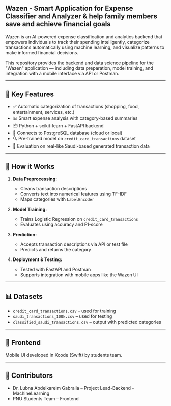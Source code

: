 
## Wazen - Smart Application for Expense Classifier and Analyzer & help family members save and achieve financial goals

Wazen is an AI-powered expense classification and analytics backend that empowers individuals to track their spending intelligently, categorize transactions automatically using machine learning, and visualize patterns to make informed financial decisions.

This repository provides the backend and data science pipeline for the "Wazen" application — including data preparation, model training, and integration with a mobile interface via API or Postman.

---

## 🌟 Key Features

- ✅ Automatic categorization of transactions (shopping, food, entertainment, services, etc.)
- 📊 Smart expense analysis with category-based summaries
- 📦 Python + scikit-learn + FastAPI backend
- 🔌 Connects to PostgreSQL database (cloud or local)
- 🔍 Pre-trained model on `credit_card_transactions` dataset
- 🧪 Evaluation on real-like Saudi-based generated transaction data

---

## 🧠 How it Works

1. **Data Preprocessing:**
   - Cleans transaction descriptions
   - Converts text into numerical features using TF-IDF
   - Maps categories with `LabelEncoder`

2. **Model Training:**
   - Trains Logistic Regression on `credit_card_transactions`
   - Evaluates using accuracy and F1-score

3. **Prediction:**
   - Accepts transaction descriptions via API or test file
   - Predicts and returns the category

4. **Deployment & Testing:**
   - Tested with FastAPI and Postman
   - Supports integration with mobile apps like the Wazen UI

---


## 📊 Datasets

- `credit_card_transactions.csv` – used for training
- `saudi_transactions_100k.csv` – used for testing
- `classified_saudi_transactions.csv` – output with predicted categories

---

## 📱 Frontend

Mobile UI developed in Xcode (Swift) by students team.

---

## 🤝 Contributors

- Dr. Lubna Abdelkareim Gabralla – Project Lead-Backend - MachineLearning
- PNU Students Team – Frontend 



